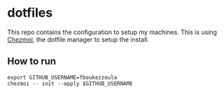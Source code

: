 # dotfiles

This repo contains the configuration to setup my machines. This is using [Chezmoi](https://chezmoi.io), the dotfile manager to setup the install.

## How to run

```shell
export GITHUB_USERNAME=fboukezzoula
chezmoi -- init --apply $GITHUB_USERNAME
```
